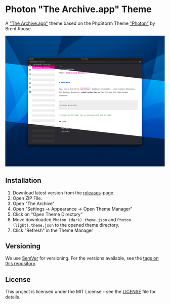 # Photon "The Archive.app" Theme

A ["The Archive.app"](https://zettelkasten.de/the-archive/) theme based on the PhpStorm Theme ["Photon"](https://github.com/brendt/phpstorm-photon-theme) by Brent Roose.

![Screenshot of Light and Dark Photon Theme](https://github.com/stefanzweifel/photon-the-archive-theme/blob/main/readme-image.jpg)

## Installation

1. Download latest version from the [releases](https://github.com/stefanzweifel/photon-the-archive-theme/releases)-page.
2. Open ZIP File.
3. Open "The Archive"
4. Open "Settings → Appearance → Open Theme Manager"
5. Click on "Open Theme Directory"
6. Move downloaded `Photon (dark).theme.json` and `Photon (light).theme.json` to the opened theme directory.
7. Click "Refresh" in the Theme Manager

## Versioning

We use [SemVer](http://semver.org/) for versioning. For the versions available, see the [tags on this repository](https://github.com/stefanzweifel/photon-the-archive-theme/tags).

## License

This project is licensed under the MIT License - see the [LICENSE](https://github.com/stefanzweifel/photon-the-archive-theme/blob/main/LICENSE) file for details.
